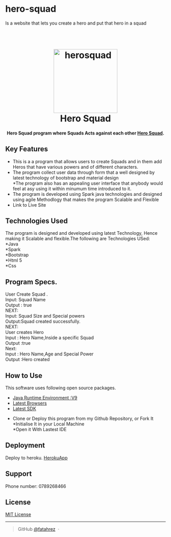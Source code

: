 # hero-squad
Is a website that lets you create a hero and put that hero in a squad
<h1 align="center">
  <br>
  <a href="#"><img src="https://i.ytimg.com/vi/AbyWrskQ2CM/hqdefault.jpg" alt="herosquad" width="200"></a>
  <br>
  Hero Squad
  <br>
</h1>

<h4 align="center">Hero Squad  program where Squads Acts against each other <a href="https://infinite-coast-49791.herokuapp.com/" target="_blank">Hero Squad</a>.</h4>


## Key Features

* This is a a program that allows users to create Squads and in them add Heros that have various powers and of different characters.<br>
* The program collect user data through form that a well designed by latest technology of bootstrap and material design<br>
*The program also has an appealing user interface that anybody would feel at asy using it within minumum time introduced to it.<br>
* The program is developed using Spark java technologies and designed using agile Methodlogy that makes the program Scalable and Flexible<br>
* Link to Live Site

## Technologies Used

The program is designed and developed using latest Technology, Hence making it Scalable and flexible.The following are Technologies USed:<br>
*Java<br>
*Spark<br>
*Bootstrap<br>
*Html 5<br>
*Css


## Program Specs.

 User Create Squad .<br>
    Input: Squad Name<br>
    Output : true<br>
    NEXT:<br>
    Input: Squad Size and Special powers<br>
    Output:Squad created successfully.<br>
    NEXT: <br>
    User creates Hero<br>
    Input : Hero Name,Inside a specific Squad<br>
    Output :true<br>
    Next:<br>
    Input : Hero Name,Age and Special Power<br>
    Output :Hero created<br>

## How to Use

This software uses following open source packages.

- [Java Runtime Environment :V9](https://www.oracle.com/technetwork/java/javase/downloads/jre8-downloads-2133155.html)
- [Latest Browsers](chrome.com)
- [Latest SDK](https://www.oracle.com/technetwork/java/javase/downloads/jre8-downloads-2133155.html)<br>
* Clone or Deploy this program from my Github Repository, or Fork It<br>
*Initialise It in your Local Machine<br>
*Open it With Lastest IDE

## Deployment

Deploy to heroku. [HerokuApp](herokuapp.com)

## Support
Phone number: 0789268466

## License

<a href="LICENSE">MIT License</a>

---

> GitHub [@fatahrez](https://github.com/fatahrez/hero-squad) &nbsp;&middot;&nbsp;

